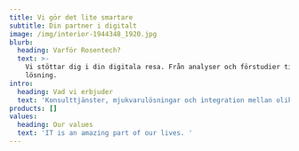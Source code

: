 ```yaml
---
title: Vi gör det lite smartare
subtitle: Din partner i digitalt
image: /img/interior-1944348_1920.jpg
blurb:
  heading: Varför Rosentech?
  text: >-
    Vi stöttar dig i din digitala resa. Från analyser och förstudier till färdig
    lösning.
intro:
  heading: Vad vi erbjuder
  text: 'Konsulttjänster, mjukvarulösningar och integration mellan olika system.'
products: []
values:
  heading: Our values
  text: 'IT is an amazing part of our lives. '
---
```


